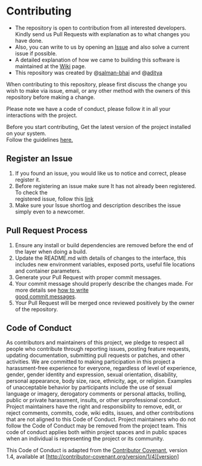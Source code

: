 # Contributing

- The repository is open to contribution from all interested developers. Kindly send us Pull Requests with explanation as to what changes you have done.
- Also, you can write to us by opening an [Issue](https://github.com/salman-bhai/E-Manager/issues) and also solve a current issue if possible.
- A detailed explanation of how we came to building this software is maintained at the [Wiki](https://github.com/salman-bhai/E-Manager/wiki) page.
- This repository was created by @[salman-bhai](https://github.com/salman-bhai) and @[aditya](https://github.com/aditya5558)

When contributing to this repository, please first discuss the change you wish to make via issue,
email, or any other method with the owners of this repository before making a change.

Please note we have a code of conduct, please follow it in all your interactions with the project.

Before you start contributing, Get the latest version of the project installed on your system.  
Follow the guidelines [here.](https://github.com/salman-bhai/E-Manager/blob/master/README.md)

## Register an Issue

1. If you found an issue, you would like us to notice and correct, please register it.  
2. Before registering an issue make sure It has not already been registered. To check the  
   registered issue, follow this [link](https://github.com/salman-bhai/E-Manager/issues)  
3. Make sure your Issue shortlog and description describes the issue simply even to a newcomer.

## Pull Request Process

1. Ensure any install or build dependencies are removed before the end of the layer when doing a
   build.
2. Update the README.md with details of changes to the interface, this includes new environment
   variables, exposed ports, useful file locations and container parameters.
3. Generate your Pull Request with proper commit messages.  
4. Your commit message should properly describe the changes made. For more details see [how to write  
   good commit messages](https://gist.github.com/josh/539516).
5. Your Pull Request will be merged once reviewed positively by the owner of the repository.

## Code of Conduct

As contributors and maintainers of this project, we pledge to respect all people who contribute through reporting issues, posting feature requests, updating documentation, submitting pull requests or patches, and other activities.
We are committed to making participation in this project a harassment-free experience for everyone, regardless of level of experience, gender, gender identity and expression, sexual orientation, disability, personal appearance, body size, race, ethnicity, age, or religion.
Examples of unacceptable behavior by participants include the use of sexual language or imagery, derogatory comments or personal attacks, trolling, public or private harassment, insults, or other unprofessional conduct.
Project maintainers have the right and responsibility to remove, edit, or reject comments, commits, code, wiki edits, issues, and other contributions that are not aligned to this Code of Conduct. Project maintainers who do not follow the Code of Conduct may be removed from the project team.
This code of conduct applies both within project spaces and in public spaces when an individual is representing the project or its community.

This Code of Conduct is adapted from the [Contributor Covenant][homepage], version 1.4,
available at [http://contributor-covenant.org/version/1/4][version]

[homepage]: http://contributor-covenant.org
[version]: http://contributor-covenant.org/version/1/4/
